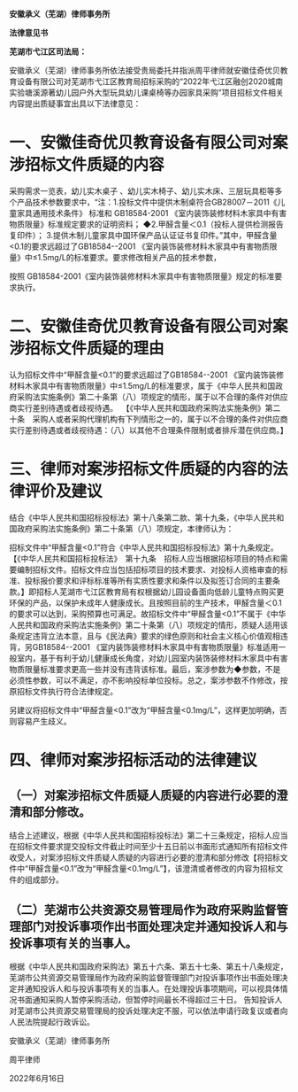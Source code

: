 **安徽承义（芜湖）律师事务所**

**法律意见书**

**芜湖市弋江区司法局：**

安徽承义（芜湖）律师事务所依法接受贵局委托并指派周平律师就安徽佳奇优贝教育设备有限公司对芜湖市弋江区教育局招标采购的“2022年弋江区融创2020城南实验塘溪源著幼儿园户外大型玩具幼儿课桌椅等办园家具采购”项目招标文件相关内容提出质疑事宜出具以下法律意见：
# 一、安徽佳奇优贝教育设备有限公司对案涉招标文件质疑的内容
采购需求一览表，幼儿实木桌子 、幼儿实木椅子、幼儿实木床、三层玩具柜等多个产品技术参数要求中，“注：1.投标文件中提供木制桌符合GB28007－2011《儿童家具通用技术条件》 标准和 GB18584-2001 《室内装饰装修材料木家具中有害物质限量》标准规定要求的证明资料； ◆2.甲醛含量＜0.1（投标人提供检测报告复印件）； 3.提供木制儿童家具中国环保产品认证证书复印件。”其中，甲醛含量<0.1的要求远超过了GB18584--2001 《室内装饰装修材料木家具中有害物质限量》中≤1.5mg/L的标准要求。要求修改相关产品的技术参数，

按照 GB18584-2001《室内装饰装修材料木家具中有害物质限量》规定的标准要求执行。
# 二、安徽佳奇优贝教育设备有限公司对案涉招标文件质疑的理由
认为招标文件中“甲醛含量<0.1”的要求远超过了GB18584--2001 《室内装饰装修材料木家具中有害物质限量》中≤1.5mg/L的标准要求，属于《中华人民共和国政府采购法实施条例》第二十条第（八）项规定的情形，属于以不合理的条件对供应商实行差别待遇或者歧视待遇。  【《中华人民共和国政府采购法实施条例》第二十条　采购人或者采购代理机构有下列情形之一的，属于以不合理的条件对供应商实行差别待遇或者歧视待遇：（八）以其他不合理条件限制或者排斥潜在供应商。】
# 三、律师对案涉招标文件质疑的内容的法律评价及建议
结合《中华人民共和国招标投标法》第十八条第二款、第十九条，《中华人民共和国政府采购法实施条例》第二十条第（八）项规定，本律师认为：

招标文件中“甲醛含量<0.1”符合《中华人民共和国招标投标法》第十九条规定。【《中华人民共和国招标投标法》　第十九条　招标人应当根据招标项目的特点和需要编制招标文件。招标文件应当包括招标项目的技术要求、对投标人资格审查的标准、投标报价要求和评标标准等所有实质性要求和条件以及拟签订合同的主要条款。】即招标人芜湖市弋江区教育局有权根据幼儿园设备面向低龄儿童特点购买更环保的产品，以保护未成年人健康成长。且按照目前的生产技术，甲醛含量＜0.1 的要求可以达到，采购预算也可满足。故招标文件中“甲醛含量<0.1”不属于《中华人民共和国政府采购法实施条例》第二十条第（八）项规定的情形，质疑人适用该条规定违背立法本意，且与《民法典》要求的绿色原则和社会主义核心价值观相违背，另GB18584--2001 《室内装饰装修材料木家具中有害物质限量》标准适用一般室内，基于有利于幼儿健康成长角度，对幼儿园室内装饰装修材料木家具中有害物质限量标准要求更高一些并没有违背该标准。最后，案涉参数为◆参数，不是必须性参数，可以不满足，亦不影响投标单位投标。总之，案涉参数不作修改，按原招标文件执行符合法律规定。

另建议将招标文件中“甲醛含量<0.1”改为“甲醛含量<0.1mg/L”，这样更加明确，否则容易产生歧义。
# 四、律师对案涉招标活动的法律建议
## （一）对案涉招标文件质疑人质疑的内容进行必要的澄清和部分修改。
结合上述建议，根据《中华人民共和国招标投标法》第二十三条规定，招标人应当在招标文件要求提交投标文件截止时间至少十五日前以书面形式通知所有招标文件收受人，对案涉招标文件质疑人质疑的内容进行必要的澄清和部分修改【将招标文件中“甲醛含量<0.1”改为“甲醛含量<0.1mg/L”】，该澄清或者修改的内容为招标文件的组成部分。
## （二）芜湖市公共资源交易管理局作为政府采购监督管理部门对投诉事项作出书面处理决定并通知投诉人和与投诉事项有关的当事人。
根据《中华人民共和国政府采购法》第五十六条、第五十七条、第五十八条规定，芜湖市公共资源交易管理局作为政府采购监督管理部门对投诉事项作出书面处理决定并通知投诉人和与投诉事项有关的当事人。在处理投诉事项期间，可以视具体情况书面通知采购人暂停采购活动，但暂停时间最长不得超过三十日。 告知投诉人对芜湖市公共资源交易管理局的投诉处理决定不服，可以依法申请行政复议或者向人民法院提起行政诉讼。

安徽承义（芜湖）律师事务所

周平律师

2022年6月16日
